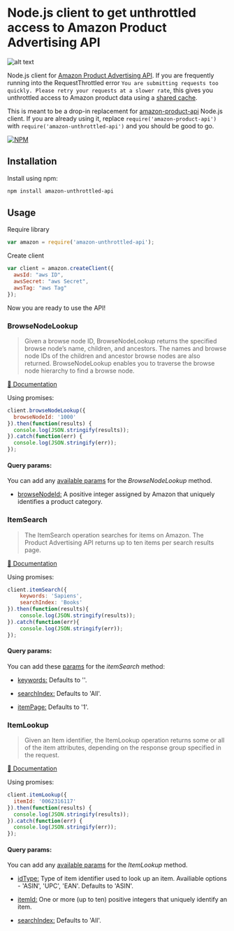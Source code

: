 # Node.js client to get unthrottled access to Amazon Product Advertising API

![alt text](http://i.imgur.com/MwfPRfB.gif "Amazon Product Advertising API")

Node.js client for [Amazon Product Advertising API](https://affiliate-program.amazon.com/gp/advertising/api/detail/main.html). If you are frequently running into the RequestThrottled error ```You are submitting requests too quickly. Please retry your requests at a slower rate```, this gives you unthrottled access to Amazon product data using a [shared cache](https://www.commercedna.com).

This is meant to be a drop-in replacement for [amazon-product-api](https://www.npmjs.com/package/amazon-product-api) Node.js client. If you are already using it, replace ```require('amazon-product-api')``` with ```require('amazon-unthrottled-api')``` and you should be good to go.


[![NPM](https://nodei.co/npm/amazon-unthrottled-api.png?downloads=true)](https://nodei.co/npm/amazon-unthrottled-api/)


## Installation
Install using npm:
```sh
npm install amazon-unthrottled-api
```


## Usage

Require library
```javascript
var amazon = require('amazon-unthrottled-api');
```

Create client
```javascript
var client = amazon.createClient({
  awsId: "aws ID",
  awsSecret: "aws Secret",
  awsTag: "aws Tag"
});
```
Now you are ready to use the API!


### BrowseNodeLookup

> Given a browse node ID, BrowseNodeLookup returns the specified browse node’s name, children, and ancestors. The names and browse node IDs of the children and ancestor browse nodes are also returned. BrowseNodeLookup enables you to traverse the browse node hierarchy to find a browse node.

[📖 Documentation](http://docs.aws.amazon.com/AWSECommerceService/latest/DG/BrowseNodeLookup.html)

Using promises:
```javascript
client.browseNodeLookup({
  browseNodeId: '1000'
}).then(function(results) {
  console.log(JSON.stringify(results));
}).catch(function(err) {
  console.log(JSON.stringify(err));
});
```


#### Query params:

You can add any [available params](http://docs.aws.amazon.com/AWSECommerceService/latest/DG/BrowseNodeLookup.html) for the *BrowseNodeLookup* method.

- [browseNodeId:](http://docs.aws.amazon.com/AWSECommerceService/latest/DG/BrowseNodeLookup.html) A positive integer assigned by Amazon that uniquely identifies a product category.




### ItemSearch

> The ItemSearch operation searches for items on Amazon. The Product Advertising API returns up to ten items per search results page.

[📖 Documentation](http://docs.aws.amazon.com/AWSECommerceService/latest/DG/ItemSearch.html)

Using promises:
```javascript
client.itemSearch({
	keywords: 'Sapiens',
	searchIndex: 'Books'
}).then(function(results){
	console.log(JSON.stringify(results));
}).catch(function(err){
	console.log(JSON.stringify(err));
});
```

#### Query params:

You can add these [params](http://docs.aws.amazon.com/AWSECommerceService/latest/DG/ItemSearch.html) for the *itemSearch* method:

- [keywords:](http://docs.aws.amazon.com/AWSECommerceService/latest/DG/ItemSearch.html) Defaults to ''.

- [searchIndex:](http://docs.aws.amazon.com/AWSECommerceService/latest/DG/USSearchIndexParamForItemsearch.html) Defaults to 'All'.

- [itemPage:](http://docs.aws.amazon.com/AWSECommerceService/latest/DG/ItemSearch.html) Defaults to '1'.



### ItemLookup

> Given an Item identifier, the ItemLookup operation returns some or all of the item attributes, depending on the response group specified in the request.

[📖 Documentation](http://docs.aws.amazon.com/AWSECommerceService/latest/DG/ItemLookup.html)

Using promises:
```javascript
client.itemLookup({
  itemId: '0062316117'
}).then(function(results) {
  console.log(JSON.stringify(results));
}).catch(function(err) {
  console.log(JSON.stringify(err));
});
```


#### Query params:

You can add any [available params](http://docs.aws.amazon.com/AWSECommerceService/latest/DG/ItemLookup.html) for the *ItemLookup* method.

- [idType:](http://docs.aws.amazon.com/AWSECommerceService/latest/DG/ItemLookup.html) Type of item identifier used to look up an item. Availiable options - 'ASIN', 'UPC', 'EAN'. Defaults to 'ASIN'.

- [itemId:](http://docs.aws.amazon.com/AWSECommerceService/latest/DG/ItemLookup.html) One or more (up to ten) positive integers that uniquely identify an item.

- [searchIndex:](http://docs.aws.amazon.com/AWSECommerceService/latest/DG/USSearchIndexParamForItemsearch.html) Defaults to 'All'.


